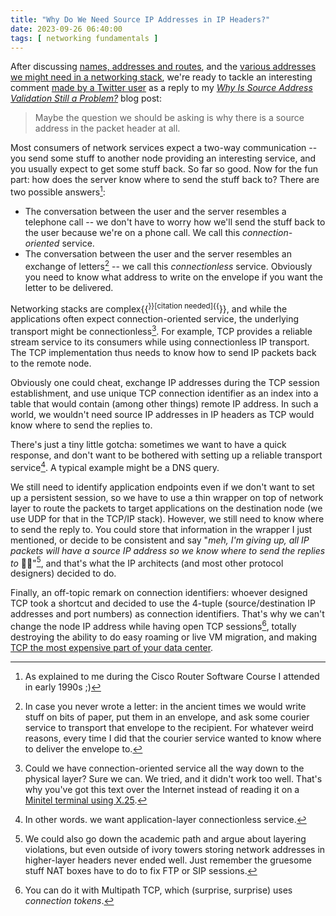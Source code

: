 ```yaml
---
title: "Why Do We Need Source IP Addresses in IP Headers?"
date: 2023-09-26 06:40:00
tags: [ networking fundamentals ]
---
```

After discussing [names, addresses and routes](/2023/09/names-addresses-routes.html), and the [various addresses we might need in a networking stack](/2023/09/addresses-in-network-stack.html), we're ready to tackle an interesting comment [made by a Twitter user](https://twitter.com/odecentralize/status/1659947153999970305) as a reply to my *[Why Is Source Address Validation Still a Problem?](https://blog.ipspace.net/2023/05/worth-reading-source-address-validation-still-a-problem.html)* blog post:

> Maybe the question we should be asking is why there is a source address in the packet header at all.

Most consumers of network services expect a two-way communication -- you send some stuff to another node providing an interesting service, and you usually expect to get some stuff back. So far so good. Now for the fun part: how does the server know where to send the stuff back to? There are two possible answers[^RSC]:
<!--more-->
[^RSC]: As explained to me during the Cisco Router Software Course I attended in early 1990s ;)

* The conversation between the user and the server resembles a telephone call -- we don't have to worry how we'll send the stuff back to the user because we're on a phone call. We call this *connection-oriented* service.
* The conversation between the user and the server resembles an exchange of letters[^LT] -- we call this *connectionless* service. Obviously you need to know what address to write on the envelope if you want the letter to be delivered.

[^LT]: In case you never wrote a letter: in the ancient times we  would write stuff on bits of paper, put them in an envelope, and ask some courier service to transport that envelope to the recipient. For whatever weird reasons, every time I did that the courier service wanted to know where to deliver the envelope to.

Networking stacks are complex{{<sup>}}[citation needed]{{</sup>}}, and while the applications often expect connection-oriented service, the underlying transport might be connectionless[^X25]. For example, TCP provides a reliable stream service to its consumers while using connectionless IP transport. The TCP implementation thus needs to know how to send  IP packets back to the remote node.

[^X25]: Could we have connection-oriented service all the way down to the physical layer? Sure we can. We tried, and it didn't work too well. That's why you've got this text over the Internet instead of reading it on a [Minitel terminal using X.25](https://blog.ipspace.net/2022/04/x25-still-alive.html).

Obviously one could cheat, exchange IP addresses during the TCP session establishment, and use unique TCP connection identifier as an index into a table that would contain (among other things) remote IP address. In such a world, we wouldn't need source IP addresses in IP headers as TCP would know where to send the replies to.

There's just a tiny little gotcha: sometimes we want to have a quick response, and don't want to be bothered with setting up a reliable transport service[^CLAP]. A typical example might be a DNS query.

[^CLAP]: In other words. we want application-layer connectionless service.

We still need to identify application endpoints even if we don't want to set up a persistent session, so we have to use a thin wrapper on top of network layer to route the packets to target applications on the destination node (we use UDP for that in the TCP/IP stack). However, we still need to know where to send the reply to. You could store that information in the wrapper I just mentioned, or decide to be consistent and say "*meh, I'm giving up, all IP packets will have a source IP address so we know where to send the replies to* 🤷‍♂️"[^LV], and that's what the IP architects (and most other protocol designers) decided to do.

[^LV]: We could also go down the academic path and argue about layering violations, but even outside of ivory towers storing network addresses in higher-layer headers never ended well. Just remember the gruesome stuff NAT boxes have to do to fix FTP or SIP sessions.

Finally, an off-topic remark on connection identifiers: whoever designed TCP took a shortcut and decided to use the 4-tuple (source/destination IP addresses and port numbers) as connection identifiers. That's why we can't change the node IP address while having open TCP sessions[^MPTCP], totally destroying the ability to do easy roaming or live VM migration, and making [TCP the most expensive part of your data center](https://blog.ipspace.net/2019/10/saved-tcp-is-most-expensive-part-of.html).

[^MPTCP]: You can do it with Multipath TCP, which (surprise, surprise) uses *connection tokens*.
